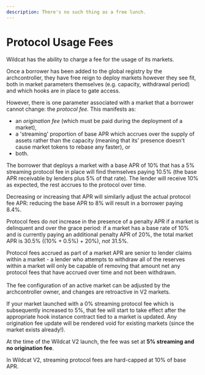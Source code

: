 ```yaml
---
description: There's no such thing as a free lunch.
---
```


# Protocol Usage Fees

Wildcat has the ability to charge a fee for the usage of its markets.

Once a borrower has been added to the global registry by the archcontroller, they have free reign to deploy markets however they see fit, both in market parameters themselves (e.g. capacity, withdrawal period) and which hooks are in place to gate access.

However, there is one parameter associated with a market that a borrower cannot change: the _protocol fee._ This manifests as:

* an _origination fee_ (which must be paid during the deployment of a market),
* a 'streaming' proportion of base APR which accrues over the supply of assets rather than the capacity (meaning that its' presence doesn't cause market tokens to rebase any faster), or
* both.

The borrower that deploys a market with a base APR of 10% that has a 5% streaming protocol fee in place will find themselves paying 10.5% (the base APR receivable by lenders plus 5% of that rate). The lender will receive 10% as expected, the rest accrues to the protocol over time.

Decreasing or increasing that APR will similarly adjust the actual protocol fee APR: reducing the base APR to 8% will result in a borrower paying 8.4%.

Protocol fees do _not_ increase in the presence of a penalty APR if a market is delinquent and over the grace period: if a market has a base rate of 10% and is currently paying an additional penalty APR of 20%, the total market APR is 30.5% ((10% + 0.5%) + 20%), _not_ 31.5%.

Protocol fees accrued as part of a market APR are senior to lender claims within a market - a lender who attempts to withdraw all of the reserves within a market will only be capable of removing that amount net any protocol fees that have accrued over time and not been withdrawn.\
\
The fee configuration of an active market can be adjusted by the archcontroller owner, and changes are retroactive in V2 markets.

If your market launched with a 0% streaming protocol fee which is subsequently increased to 5%, that fee will start to take effect after the appropriate hook instance contract tied to a market is updated. Any origination fee update will be rendered void for existing markets (since the market exists already!).

At the time of the Wildcat V2 launch, the fee was set at **5% streaming and no origination fee**.

In Wildcat V2, streaming protocol fees are hard-capped at 10% of base APR.





